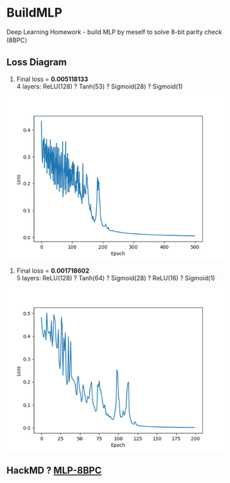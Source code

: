 # BuildMLP
Deep Learning Homework - build MLP by meself to solve  8-bit parity check (8BPC）

## Loss Diagram
1. Final loss = **0.005118133** <br/>4 layers: ReLU(128) ? Tanh(53) ? Sigmoid(28) ? Sigmoid(1)

![](0.005118133.png)

1. Final loss = **0.001718602** <br/>5 layers: ReLU(128) ? Tanh(64) ? Sigmoid(28) ? ReLU(16) ? Sigmoid(1)

![](0.001718602.png)

## HackMD ? [MLP-8BPC](https://hackmd.io/ThMcY3l-ScO7Er4kj9Rt8w)
